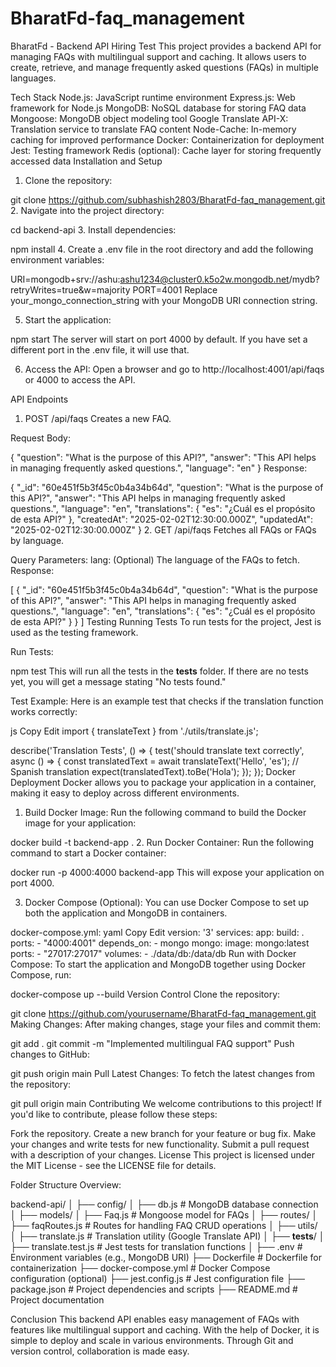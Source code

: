 # BharatFd-faq_management
BharatFd - Backend API Hiring Test
This project provides a backend API for managing FAQs with multilingual support and caching. It allows users to create, retrieve, and manage frequently asked questions (FAQs) in multiple languages.

Tech Stack
Node.js: JavaScript runtime environment
Express.js: Web framework for Node.js
MongoDB: NoSQL database for storing FAQ data
Mongoose: MongoDB object modeling tool
Google Translate API-X: Translation service to translate FAQ content
Node-Cache: In-memory caching for improved performance
Docker: Containerization for deployment
Jest: Testing framework
Redis (optional): Cache layer for storing frequently accessed data
Installation and Setup
1. Clone the repository:

git clone https://github.com/subhashish2803/BharatFd-faq_management.git
2. Navigate into the project directory:

cd backend-api
3. Install dependencies:

npm install
4. Create a .env file in the root directory and add the following environment variables:

URI=mongodb+srv://ashu:ashu1234@cluster0.k5o2w.mongodb.net/mydb?retryWrites=true&w=majority
PORT=4001
Replace your_mongo_connection_string with your MongoDB URI connection string.

5. Start the application:

npm start
The server will start on port 4000 by default. If you have set a different port in the .env file, it will use that.

6. Access the API:
Open a browser and go to http://localhost:4001/api/faqs
 or 4000 to access the API.

API Endpoints
1. POST /api/faqs
Creates a new FAQ.

Request Body:

{
  "question": "What is the purpose of this API?",
  "answer": "This API helps in managing frequently asked questions.",
  "language": "en"
}
Response:

{
  "_id": "60e451f5b3f45c0b4a34b64d",
  "question": "What is the purpose of this API?",
  "answer": "This API helps in managing frequently asked questions.",
  "language": "en",
  "translations": {
    "es": "¿Cuál es el propósito de esta API?"
  },
  "createdAt": "2025-02-02T12:30:00.000Z",
  "updatedAt": "2025-02-02T12:30:00.000Z"
}
2. GET /api/faqs
Fetches all FAQs or FAQs by language.

Query Parameters:
lang: (Optional) The language of the FAQs to fetch.
Response:

[
  {
    "_id": "60e451f5b3f45c0b4a34b64d",
    "question": "What is the purpose of this API?",
    "answer": "This API helps in managing frequently asked questions.",
    "language": "en",
    "translations": {
      "es": "¿Cuál es el propósito de esta API?"
    }
  }
]
Testing
Running Tests
To run tests for the project, Jest is used as the testing framework.

Run Tests:

npm test
This will run all the tests in the __tests__ folder. If there are no tests yet, you will get a message stating "No tests found."

Test Example:
Here is an example test that checks if the translation function works correctly:

js
Copy
Edit
import { translateText } from './utils/translate.js';

describe('Translation Tests', () => {
  test('should translate text correctly', async () => {
    const translatedText = await translateText('Hello', 'es'); // Spanish translation
    expect(translatedText).toBe('Hola');
  });
});
Docker Deployment
Docker allows you to package your application in a container, making it easy to deploy across different environments.

1. Build Docker Image:
Run the following command to build the Docker image for your application:


docker build -t backend-app .
2. Run Docker Container:
Run the following command to start a Docker container:


docker run -p 4000:4000 backend-app
This will expose your application on port 4000.

3. Docker Compose (Optional):
You can use Docker Compose to set up both the application and MongoDB in containers.

docker-compose.yml:
yaml
Copy
Edit
version: '3'
services:
  app:
    build: .
    ports:
      - "4000:4001"
    depends_on:
      - mongo
  mongo:
    image: mongo:latest
    ports:
      - "27017:27017"
    volumes:
      - ./data/db:/data/db
Run with Docker Compose:
To start the application and MongoDB together using Docker Compose, run:


docker-compose up --build
Version Control
Clone the repository:

git clone https://github.com/yourusername/BharatFd-faq_management.git
Making Changes:
After making changes, stage your files and commit them:


git add .
git commit -m "Implemented multilingual FAQ support"
Push changes to GitHub:

git push origin main
Pull Latest Changes:
To fetch the latest changes from the repository:


git pull origin main
Contributing
We welcome contributions to this project! If you'd like to contribute, please follow these steps:

Fork the repository.
Create a new branch for your feature or bug fix.
Make your changes and write tests for new functionality.
Submit a pull request with a description of your changes.
License
This project is licensed under the MIT License - see the LICENSE file for details.

Folder Structure Overview:

backend-api/
│
├── config/
│   ├── db.js               # MongoDB database connection
│
├── models/
│   ├── Faq.js              # Mongoose model for FAQs
│
├── routes/
│   ├── faqRoutes.js        # Routes for handling FAQ CRUD operations
│
├── utils/
│   ├── translate.js        # Translation utility (Google Translate API)
│
├── __tests__/
│   ├── translate.test.js   # Jest tests for translation functions
│
├── .env                    # Environment variables (e.g., MongoDB URI)
├── Dockerfile              # Dockerfile for containerization
├── docker-compose.yml      # Docker Compose configuration (optional)
├── jest.config.js          # Jest configuration file
├── package.json            # Project dependencies and scripts
├── README.md               # Project documentation

Conclusion
This backend API enables easy management of FAQs with features like multilingual support and caching. With the help of Docker, it is simple to deploy and scale in various environments. Through Git and version control, collaboration is made easy.
